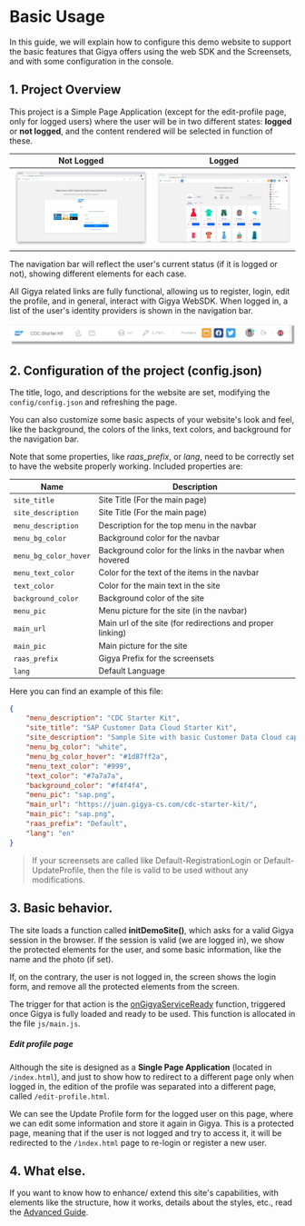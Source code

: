 # Basic Usage

In this guide, we will explain how to configure this demo website to support the basic features that Gigya offers using the web SDK and the Screensets, and with some configuration in the console.

## 1. Project Overview

This project is a Simple Page Application (except for the edit-profile page, only for logged users) where the user will be in two different states: __logged__ or __not logged__, and the content rendered will be selected in function of these.

| Not Logged | Logged |
|-|-|
|![Not Logged](img/basic/0-not-logged.png)|![Logged](img/basic/1-logged-with-language.png)



The navigation bar will reflect the user's current status (if it is logged or not), showing different elements for each case.

All Gigya related links are fully functional, allowing us to register, login, edit the profile, and in general, interact with Gigya WebSDK. When logged in, a list of the user's identity providers is shown in the navigation bar.

![Bar Example](img/basic/1-logged-short-bar.png)


## 2. Configuration of the project (config.json)

The title, logo, and descriptions for the website are set, modifying the ```config/config.json``` and refreshing the page.

You can also customize some basic aspects of your website's look and feel, like the background, the colors of the links, text colors, and background for the navigation bar.

Note that some properties, like _raas_prefix_, or _lang_, need to be correctly set to have the website properly working. Included properties are:


| Name | Description |
|-|-|
|```site_title```|Site Title (For the main page)
|```site_description```|Site Title (For the main page)
|```menu_description```|Description for the top menu in the navbar
|```menu_bg_color```|Background color for the navbar
|```menu_bg_color_hover```|Background color for the links in the navbar when hovered
|```menu_text_color```|Color for the text of the items in the navbar
|```text_color```|Color for the main text in the site
|```background_color```|Background color of the site
|```menu_pic```|Menu picture for the site (in the navbar)
|```main_url```|Main url of the site (for redirections and proper linking)
|```main_pic```|Main picture for the site
|```raas_prefix```|Gigya Prefix for the screensets
|```lang```|Default Language


Here you can find an example of this file:

```json
{
    "menu_description": "CDC Starter Kit",
    "site_title": "SAP Customer Data Cloud Starter Kit",
    "site_description": "Sample Site with basic Customer Data Cloud capabilities",
    "menu_bg_color": "white",
    "menu_bg_color_hover": "#1d87ff2a",
    "menu_text_color": "#999",
    "text_color": "#7a7a7a",
    "background_color": "#f4f4f4",
    "menu_pic": "sap.png",
    "main_url": "https://juan.gigya-cs.com/cdc-starter-kit/",
    "main_pic": "sap.png",
    "raas_prefix": "Default",
    "lang": "en"
}
```
> If your screensets are called like Default-RegistrationLogin or Default-UpdateProfile, then the file is valid to be used without any modifications.


## 3. Basic behavior.

The site loads a function called **initDemoSite()**, which asks for a valid Gigya session in the browser. If the session is valid (we are logged in), we show the protected elements for the user, and some basic information, like the name and the photo (if set).

If, on the contrary, the user is not logged in, the screen shows the login form, and remove all the protected elements from the screen.

The trigger for that action is the [onGigyaServiceReady](https://developers.gigya.com/display/GD/onGigyaServiceReady+Template) function, triggered once Gigya is fully loaded and ready to be used. This function is allocated in the file ```js/main.js```.


##### Edit profile page
Although the site is designed as a __Single Page Application__ (located in ```/index.html```), and just to show how to redirect to a different page only when logged in, the edition of the profile was separated into a different page, called ```/edit-profile.html```.

We can see the Update Profile form for the logged user on this page, where we can edit some information and store it again in Gigya. This is a protected page, meaning that if the user is not logged and try to access it, it will be redirected to the ```/ìndex.html``` page to re-login or register a new user.

## 4. What else.

If you want to know how to enhance/ extend this site's capabilities, with elements like the structure, how it works, details about the styles, etc., read the [Advanced Guide](advanced.md).
